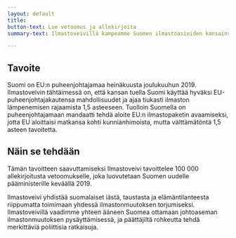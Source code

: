 ```yaml
---
layout: default
title:
button-text: Lue vetoomus ja allekirjoita
summary-text: Ilmastoveivillä kampeamme Suomen ilmastoasioiden kansainväliseen kärkeen. Kiekko on jo liikkeellä, ratkaisun paikka on nyt.

---
```


## Tavoite

Suomi on EU:n puheenjohtajamaa heinäkuusta joulukuuhun 2019. Ilmastoveivin tähtäimessä on, että kansan tuella Suomi käyttää hyväksi EU-puheenjohtajakautensa mahdollisuudet ja ajaa tiukasti ilmaston lämpenemisen rajaamista 1,5 asteeseen. Tuolloin Suomella on puheenjohtajamaan mandaatti tehdä aloite EU:n ilmastopaketin avaamiseksi, jotta EU aloittaisi matkansa kohti kunnianhimoista, mutta välttämätöntä 1,5 asteen tavoitetta.


## Näin se tehdään

Tämän tavoitteen saavuttamiseksi Ilmastoveivi tavoittelee 100 000 allekirjoitusta vetoomukselle, joka luovutetaan Suomen uudelle pääministerille keväällä 2019.

Ilmastoveivi yhdistää suomalaiset iästä, taustasta ja elämäntilanteesta riippumatta toimimaan yhdessä ilmastonmuutoksen torjumiseksi. Ilmastoveivillä vaadimme yhteen ääneen Suomea ottamaan johtoaseman ilmastonmuutoksen pysäyttämisessä, ja päättäjiltä rohkeutta tehdä merkittäviä poliittisia ratkaisuja.
